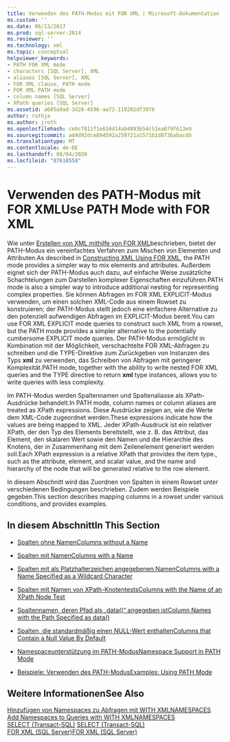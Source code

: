 ```yaml
---
title: Verwenden des PATH-Modus mit FOR XML | Microsoft-Dokumentation
ms.custom: ''
ms.date: 06/13/2017
ms.prod: sql-server-2014
ms.reviewer: ''
ms.technology: xml
ms.topic: conceptual
helpviewer_keywords:
- PATH FOR XML mode
- characters [SQL Server], XML
- aliases [SQL Server], XML
- FOR XML clause, PATH mode
- FOR XML PATH mode
- column names [SQL Server]
- XPath queries [SQL Server]
ms.assetid: a685a9ad-3d28-4596-aa72-119202df3976
author: rothja
ms.author: jroth
ms.openlocfilehash: ce0cf811f1e610d14a94993b54c51ea079f613e9
ms.sourcegitcommit: ad4d92dce894592a259721a1571b1d8736abacdb
ms.translationtype: MT
ms.contentlocale: de-DE
ms.lasthandoff: 08/04/2020
ms.locfileid: "87618558"
---
```

# <a name="use-path-mode-with-for-xml"></a><span data-ttu-id="cd605-102">Verwenden des PATH-Modus mit FOR XML</span><span class="sxs-lookup"><span data-stu-id="cd605-102">Use PATH Mode with FOR XML</span></span>
  <span data-ttu-id="cd605-103">Wie unter [Erstellen von XML mithilfe von FOR XML](for-xml-sql-server.md)beschrieben, bietet der PATH-Modus ein vereinfachtes Verfahren zum Mischen von Elementen und Attributen.</span><span class="sxs-lookup"><span data-stu-id="cd605-103">As described in [Constructing XML Using FOR XML](for-xml-sql-server.md), the PATH mode provides a simpler way to mix elements and attributes.</span></span> <span data-ttu-id="cd605-104">Außerdem eignet sich der PATH-Modus auch dazu, auf einfache Weise zusätzliche Schachtelungen zum Darstellen komplexer Eigenschaften einzuführen.</span><span class="sxs-lookup"><span data-stu-id="cd605-104">PATH mode is also a simpler way to introduce additional nesting for representing complex properties.</span></span> <span data-ttu-id="cd605-105">Sie können Abfragen im FOR XML EXPLICIT-Modus verwenden, um einen solchen XML-Code aus einem Rowset zu konstruieren; der PATH-Modus stellt jedoch eine einfachere Alternative zu den potenziell aufwendigen Abfragen im EXPLICIT-Modus bereit.</span><span class="sxs-lookup"><span data-stu-id="cd605-105">You can use FOR XML EXPLICIT mode queries to construct such XML from a rowset, but the PATH mode provides a simpler alternative to the potentially cumbersome EXPLICIT mode queries.</span></span> <span data-ttu-id="cd605-106">Der PATH-Modus ermöglicht in Kombination mit der Möglichkeit, verschachtelte FOR XML-Abfragen zu schreiben und die TYPE-Direktive zum Zurückgeben von Instanzen des Typs **xml** zu verwenden, das Schreiben von Abfragen mit geringerer Komplexität.</span><span class="sxs-lookup"><span data-stu-id="cd605-106">PATH mode, together with the ability to write nested FOR XML queries and the TYPE directive to return **xml** type instances, allows you to write queries with less complexity.</span></span>  
  
 <span data-ttu-id="cd605-107">Im PATH-Modus werden Spaltennamen und Spaltenaliasse als XPath-Ausdrücke behandelt.</span><span class="sxs-lookup"><span data-stu-id="cd605-107">In PATH mode, column names or column aliases are treated as XPath expressions.</span></span> <span data-ttu-id="cd605-108">Diese Ausdrücke zeigen an, wie die Werte dem XML-Code zugeordnet werden.</span><span class="sxs-lookup"><span data-stu-id="cd605-108">These expressions indicate how the values are being mapped to XML.</span></span> <span data-ttu-id="cd605-109">Jeder XPath-Ausdruck ist ein relativer XPath, der den Typ des Elements bereitstellt, wie z. B. das Attribut, das Element, den skalaren Wert sowie den Namen und die Hierarchie des Knotens, der in Zusammenhang mit dem Zeilenelement generiert werden soll.</span><span class="sxs-lookup"><span data-stu-id="cd605-109">Each XPath expression is a relative XPath that provides the item type., such as the attribute, element, and scalar value, and the name and hierarchy of the node that will be generated relative to the row element.</span></span>  
  
 <span data-ttu-id="cd605-110">In diesem Abschnitt wird das Zuordnen von Spalten in einem Rowset unter verschiedenen Bedingungen beschrieben. Zudem werden Beispiele gegeben.</span><span class="sxs-lookup"><span data-stu-id="cd605-110">This section describes mapping columns in a rowset under various conditions, and provides examples.</span></span>  
  
## <a name="in-this-section"></a><span data-ttu-id="cd605-111">In diesem Abschnitt</span><span class="sxs-lookup"><span data-stu-id="cd605-111">In This Section</span></span>  
  
-   [<span data-ttu-id="cd605-112">Spalten ohne Namen</span><span class="sxs-lookup"><span data-stu-id="cd605-112">Columns without a Name</span></span>](columns-without-a-name.md)  
  
-   [<span data-ttu-id="cd605-113">Spalten mit Namen</span><span class="sxs-lookup"><span data-stu-id="cd605-113">Columns with a Name</span></span>](columns-with-a-name.md)  
  
-   [<span data-ttu-id="cd605-114">Spalten mit als Platzhalterzeichen angegebenen Namen</span><span class="sxs-lookup"><span data-stu-id="cd605-114">Columns with a Name Specified as a Wildcard Character</span></span>](columns-with-a-name-specified-as-a-wildcard-character.md)  
  
-   [<span data-ttu-id="cd605-115">Spalten mit Namen von XPath-Knotentests</span><span class="sxs-lookup"><span data-stu-id="cd605-115">Columns with the Name of an XPath Node Test</span></span>](columns-with-the-name-of-an-xpath-node-test.md)  
  
-   [<span data-ttu-id="cd605-116">Spaltennamen, deren Pfad als „data&#40;&#41;“ angegeben ist</span><span class="sxs-lookup"><span data-stu-id="cd605-116">Column Names with the Path Specified as data&#40;&#41;</span></span>](column-names-with-the-path-specified-as-data.md)  
  
-   [<span data-ttu-id="cd605-117">Spalten, die standardmäßig einen NULL-Wert enthalten</span><span class="sxs-lookup"><span data-stu-id="cd605-117">Columns that Contain a Null Value By Default</span></span>](columns-that-contain-a-null-value-by-default.md)  
  
-   [<span data-ttu-id="cd605-118">Namespaceunterstützung im PATH-Modus</span><span class="sxs-lookup"><span data-stu-id="cd605-118">Namespace Support in PATH Mode</span></span>](namespace-support-in-path-mode.md)  
  
-   [<span data-ttu-id="cd605-119">Beispiele: Verwenden des PATH-Modus</span><span class="sxs-lookup"><span data-stu-id="cd605-119">Examples: Using PATH Mode</span></span>](examples-using-path-mode.md)  
  
## <a name="see-also"></a><span data-ttu-id="cd605-120">Weitere Informationen</span><span class="sxs-lookup"><span data-stu-id="cd605-120">See Also</span></span>  
 <span data-ttu-id="cd605-121">[Hinzufügen von Namespaces zu Abfragen mit WITH XMLNAMESPACES](add-namespaces-to-queries-with-with-xmlnamespaces.md) </span><span class="sxs-lookup"><span data-stu-id="cd605-121">[Add Namespaces to Queries with WITH XMLNAMESPACES](add-namespaces-to-queries-with-with-xmlnamespaces.md) </span></span>  
 <span data-ttu-id="cd605-122">[SELECT &#40;Transact-SQL&#41;](/sql/t-sql/queries/select-transact-sql) </span><span class="sxs-lookup"><span data-stu-id="cd605-122">[SELECT &#40;Transact-SQL&#41;](/sql/t-sql/queries/select-transact-sql) </span></span>  
 [<span data-ttu-id="cd605-123">FOR XML &#40;SQL Server&#41;</span><span class="sxs-lookup"><span data-stu-id="cd605-123">FOR XML &#40;SQL Server&#41;</span></span>](for-xml-sql-server.md)  
  
  
